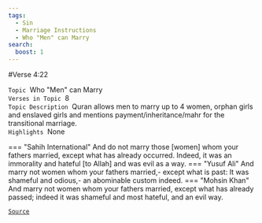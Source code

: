 ```yaml
---
tags:
  - Sin
  - Marriage Instructions
  - Who "Men" can Marry
search:
  boost: 1 
---
```

#Verse  4:22

`Topic`&nbsp; Who "Men" can Marry   
`Verses in Topic`&nbsp; 8  
`Topic Description`&nbsp; Quran allows men to marry up to 4 women, orphan girls and enslaved girls and mentions payment/inheritance/mahr for the transitional marriage.     
`Highlights`&nbsp; None   

=== "Sahih International"
    And do not marry those [women] whom your fathers married, except what has already occurred. Indeed, it was an immorality and hateful [to Allah] and was evil as a way.
=== "Yusuf Ali"
    And marry not women whom your fathers married,- except what is past: It was shameful and odious,- an abominable custom indeed.
=== "Mohsin Khan"
    And marry not women whom your fathers married, except what has already passed; indeed it was shameful and most hateful, and an evil way.

<a href="https://corpus.quran.com/translation.jsp?chapter= 4&verse=22" target="_blank">`Source`</a>

